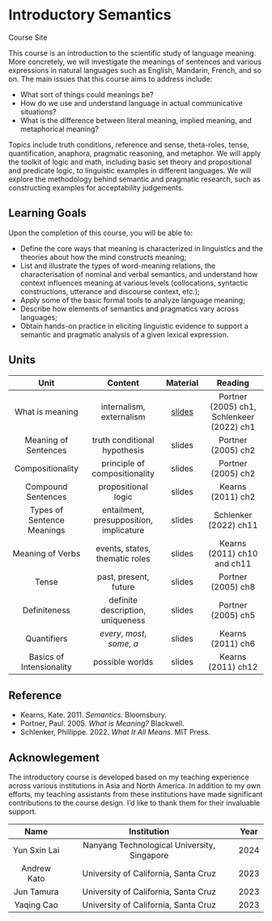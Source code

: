 # Introductory Semantics
Course Site

This course is an introduction to the scientific study of language meaning. More concretely, we will investigate the meanings of sentences and various expressions in natural languages such as English, Mandarin, French, and so on. The main issues that this course aims to address include: 

- What sort of things could meanings be? 
- How do we use and understand language in actual communicative situations?
- What is the difference between literal meaning, implied meaning, and metaphorical meaning? 

Topics include truth conditions, reference and sense, theta-roles, tense, quantification, anaphora, pragmatic reasoning, and metaphor.  We will apply the toolkit of logic and math, including basic set theory and propositional and predicate logic, to linguistic examples in different languages. We will explore the methodology behind semantic and pragmatic research, such as constructing examples for acceptability judgements.

## Learning Goals

Upon the completion of this course, you will be able to:

- Define the core ways that meaning is characterized in linguistics and the theories about how the mind constructs meaning;
- List and illustrate the types of word-meaning relations, the characterisation of nominal and verbal semantics, and understand how context influences meaning at various levels (collocations, syntactic constructions, utterance and discourse context, etc.);
- Apply some of the basic formal tools to analyze language meaning;
- Describe how elements of semantics and pragmatics vary across languages; 
- Obtain hands-on practice in eliciting linguistic evidence to support a semantic and pragmatic analysis of a given lexical expression.  

## Units 

| Unit                      | Content                         | Material      |  Reading    |
| :---:                     |    :----:                       |    :---:      |  :---:      |
|   What is meaning         |   internalism, externalism      |  [slides](https://docs.google.com/presentation/d/1oabkL4Nb2uQ8i1dtSadN3mm0n43U1LiNCQNWBB7sB04/edit?usp=sharing)       |  Portner (2005) ch1, Schlenkeer (2022) ch1  |
|  Meaning of Sentences     |   truth conditional hypothesis  |  slides       |  Portner (2005) ch2 |
|  Compositionality         |   principle of compositionality |  slides       |  Portner (2005) ch2 |
|  Compound Sentences       |   propositional logic           |  slides       |  Kearns (2011) ch2  |
|  Types of Sentence Meanings | entailment, presupposition, implicature | slides | Schlenker (2022) ch11 |
|  Meaning of Verbs         |   events, states, thematic roles |  slides      |  Kearns (2011) ch10 and ch11 |
|  Tense                    |  past, present, future           |  slides      |  Portner (2005) ch8 |
|  Definiteness             |  definite description, uniqueness | slides      |  Portner (2005) ch5 |
|  Quantifiers              |  *every*, *most*, *some*, *a*    | slides       |  Kearns (2011) ch6  |
|  Basics of Intensionality |  possible worlds                 | slides       |  Kearns (2011) ch12 |

## Reference

- Kearns, Kate. 2011. *Semantics*. Bloomsbury. 
- Portner, Paul. 2005. *What is Meaning?* Blackwell. 
- Schlenker, Phillippe. 2022. *What It All Means*. MIT Press.

## Acknowlegement 

The introductory course is developed based on my teaching experience across various institutions in Asia and North America. In addition to my own efforts, my teaching assistants from these institutions have made significant contributions to the course design. I’d like to thank them for their invaluable support. 

| Name      | Institution | Year     |
| :---:        |    :----:   |    :---:      |
|   Yun Sxin Lai    | Nanyang Technological University, Singapore       | 2024   |
|  Andrew Kato   | University of California, Santa Cruz  | 2023      |
|  Jun Tamura   | University of California, Santa Cruz  | 2023      |
| Yaqing Cao | University of California, Santa Cruz | 2023 |  

